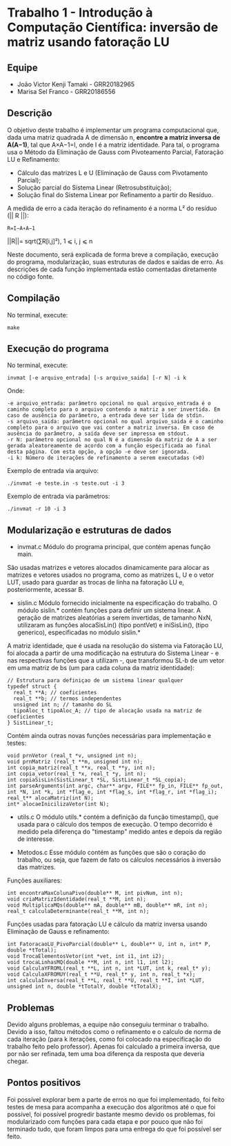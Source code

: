 # Trabalho 1 - Introdução à Computação Científica: inversão de matriz usando fatoração LU

## Equipe

- João Victor Kenji Tamaki - GRR20182965 
- Marisa Sel Franco - GRR20186556

## Descrição

O objetivo deste trabalho é implementar um programa computacional que, dada uma matriz quadrada A de dimensão n, **encontre a matriz inversa de A(A−1)**, tal que A×A−1=I, onde I é a matriz identidade. Para tal, o programa usa o Método da Eliminação de Gauss com Pivoteamento Parcial, Fatoração LU e Refinamento:
- Cálculo das matrizes L e U (Eliminação de Gauss com Pivotamento Parcial);
- Solução parcial do Sistema Linear (Retrosubstituição);
- Solução final do Sistema Linear por Refinamento a partir do Resíduo.

A medida de erro a cada iteração do refinamento é a norma L² do resíduo (|| R ||):

    R=I−A∗A−1

||R||= sqrt(∑R[i,j]²),   1 ⩽ i, j ⩽ n

Neste documento, será explicada de forma breve a compilação, execução do programa, modularização, suas estruturas de dados e saídas de erro. As descrições de cada função implementada estão comentadas diretamente no código fonte.

## Compilação

No terminal, execute: 

```
make
```

## Execução do programa

No terminal, execute: 

```
invmat [-e arquivo_entrada] [-s arquivo_saida] [-r N] -i k
```
Onde:

    -e arquivo_entrada: parâmetro opcional no qual arquivo_entrada é o caminho completo para o arquivo contendo a matriz a ser invertida. Em caso de ausência do parâmetro, a entrada deve ser lida de stdin.
    -s arquivo_saida: parâmetro opcional no qual arquivo_saida é o caminho completo para o arquivo que vai conter a matriz inversa. Em caso de ausência do parâmetro, a saída deve ser impressa em stdout.
    -r N: parâmetro opcional no qual N é a dimensão da matriz de A a ser gerada aleatoreamente de acordo com a função especificada ao final desta página. Com esta opção, a opção -e deve ser ignorada.
    -i k: Número de iterações de refinamento a serem executadas (>0)

Exemplo de entrada via arquivo:

```
./invmat -e teste.in -s teste.out -i 3
```

Exemplo de entrada via parâmetros:

```
./invmat -r 10 -i 3
```

## Modularização e estruturas de dados

- invmat.c
Módulo do programa principal, que contém apenas função main.

São usadas matrizes e vetores alocados dinamicamente para alocar as matrizes e vetores usados no programa, como as matrizes L, U e o vetor LUT, usado para guardar as trocas de linha na fatoração LU e, posteriormente, acessar B.

- sislin.c
Módulo fornecido inicialmente na especificação do trabalho. O módulo sislin.* contém funções para definir um sistema linear. A geração de matrizes aleatórias a serem invertidas, de tamanho NxN, utilizaram as funções alocaSisLin() (tipo pontVet) e iniSisLin(), (tipo generico), especificadas no módulo sislin.* 

A matriz identidade, que é usada na resolução do sistema via Fatoração LU, foi alocada a partir de uma modificação na estrutura do Sistema Linear - e nas respectivas funções que a utilizam -, que transformou SL-b de um vetor em uma matriz de bs (um para cada coluna da matriz identidade):

```
// Estrutura para definiçao de um sistema linear qualquer
typedef struct {
  real_t **A; // coeficientes
  real_t **b; // termos independentes
  unsigned int n; // tamanho do SL
  tipoAloc_t tipoAloc_A; // tipo de alocação usada na matriz de coeficientes
} SistLinear_t;
```
Contém ainda outras novas funções necessárias para implementação e testes:

```
void prnVetor (real_t *v, unsigned int n);
void prnMatriz (real_t **m, unsigned int n);
int copia_matriz(real_t **x, real_t **y, int n);
int copia_vetor(real_t *x, real_t *y, int n);
int copiaSisLin(SistLinear_t *SL, SistLinear_t *SL_copia);
int parseArguments(int argc, char** argv, FILE** fp_in, FILE** fp_out, int *N, int *k, int *flag_e, int *flag_s, int *flag_r, int *flag_i);
real_t** alocaMatriz(int N);
int* alocaeInicilizaVetor(int N);
```
- utils.c
O módulo utils.* contém a definição da função timestamp(), que usada para o cálculo dos tempos de execução. O tempo decorrido é medido pela diferença do "timestamp" medido antes e depois da região de interesse.

- Metodos.c
Esse módulo contém as funções que são o coração do trabalho, ou seja, que fazem de fato os cálculos necessários à inversão das matrizes.

Funções auxiliares:
```
int encontraMaxColunaPivo(double** M, int pivNum, int n);
void criaMatrizIdentidade(real_t **M, int n);
void MultiplicaMQs(double** mA, double** mB, double** mR, int n);
real_t calculaDeterminante(real_t **M, int n);
```

Funções usadas para fatoração LU e cálculo da matriz inversa usando Eliminação de Gauss e refinamento:
```
int FatoracaoLU_PivoParcial(double** L, double** U, int n, int* P, double *tTotal);
void TrocaElementosVetor(int *vet, int i1, int i2);
void trocaLinhasMQ(double **M, int n, int l1, int l2);
void CalculaYFROML(real_t **L, int n, int *LUT, int k, real_t* y);
void CalculaXFROMUY(real_t **U, real_t* y, int n, real_t *x);
int calculaInversa(real_t **L, real_t **U, real_t **I, int *LUT, unsigned int n, double *tTotalY, double *tTotalX);
```

## Problemas

Devido alguns problemas, a equipe não conseguiu terminar o trabalho. Devido a isso, faltou métodos como o refinamento e o calculo de norma de cada iteração (para k iterações, como foi colocado na especificação do trabalho feito pelo professor). Apenas foi calculado a primeira inversa, que por
não ser refinada, tem uma boa diferença da resposta que deveria chegar.

## Pontos positivos

Foi possível explorar bem a parte de erros no que foi implementado, foi feito testes de mesa para acompanha a execução dos algoritmos até o que foi possível, foi possível progredir bastante mesmo devido os problemas, foi modularizado com funções para cada etapa e por pouco que não foi terminado tudo, que foram limpos para uma entrega do que foi possível ser feito.